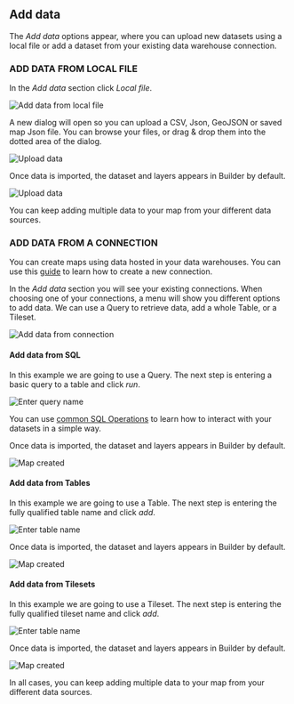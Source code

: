 ## Add data

The *Add data* options appear, where you can upload new datasets using a local file or add a dataset from your existing data warehouse connection.

### ADD DATA FROM LOCAL FILE

In the *Add data* section click *Local file*.

![Add data from local file](/img/cloud-native-workspace/maps/map_add_layer_local_file.png)

A new dialog will open so you can upload a CSV, Json, GeoJSON or saved map Json file. You can browse your files, or drag & drop them into the dotted area of the dialog.

![Upload data](/img/cloud-native-workspace/maps/map_add_layer_local_file_upload.png)

Once data is imported, the dataset and layers appears in Builder by default.

![Upload data](/img/cloud-native-workspace/maps/map_add_layer_local_file_paris.png)

You can keep adding multiple data to your map from your different data sources.

### ADD DATA FROM A CONNECTION

You can create maps using data hosted in your data warehouses. You can use this [guide](../../connections/creating-a-connection) to learn how to create a new connection.

In the *Add data* section you will see your existing connections. When choosing one of your connections, a menu will show you different options to add data. We can use a Query to retrieve data, add a whole Table, or a Tileset.
	
![Add data from connection](/img/cloud-native-workspace/maps/map_add_layer_connection.png)
	
#### Add data from SQL

In this example we are going to use a Query. The next step is entering a basic query to a table and click *run*. 

![Enter query name](/img/cloud-native-workspace/maps/map_add_query_name.png)

You can use <a href="https://carto.com/help/tutorials/common-sql-operations/" target="_blank">common SQL Operations</a> to learn how to interact with your datasets in a simple way.

Once data is imported, the dataset and layers appears in Builder by default.

![Map created](/img/cloud-native-workspace/maps/map_query_setup.png)

#### Add data from Tables

In this example we are going to use a Table. The next step is entering the fully qualified table name and click *add*.

![Enter table name](/img/cloud-native-workspace/maps/map_add_table_name.png)

Once data is imported, the dataset and layers appears in Builder by default.

![Map created](/img/cloud-native-workspace/maps/map_table_setup.png)

#### Add data from Tilesets

In this example we are going to use a Tileset. The next step is entering the fully qualified tileset name and click *add*.

![Enter table name](/img/cloud-native-workspace/maps/map_add_tileset_name.png)

Once data is imported, the dataset and layers appears in Builder by default.

![Map created](/img/cloud-native-workspace/maps/map_tileset_setup.png)


In all cases, you can keep adding multiple data to your map from your different data sources.